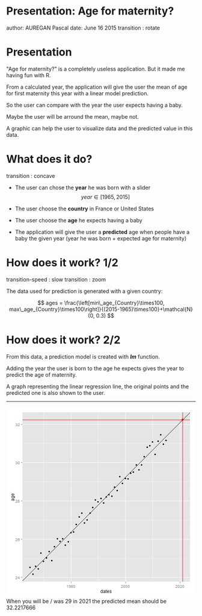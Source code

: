 Presentation: Age for maternity?
========================================================
author: AUREGAN Pascal
date: June 16 2015
transition : rotate

Presentation
========================================================

"Age for maternity?" is a completely useless application. But it made me having fun with R.

From a calculated year, the application will give the user the mean of age for first maternity this year with a linear model prediction. 

So the user can compare with the year the user expects having a baby. 

Maybe the user will be arround the mean, maybe not.

A graphic can help the user to visualize data and the predicted value in this data.

What does it do?
========================================================
transition : concave

- The user can chose the **year** he was born with a slider
        $$year \in \left[1965, 2015\right]$$

- The user choose the **country** in France or United States
- The user choose the **age** he expects having a baby


- The application will give the user a **predicted** age when people have a baby the given year (year he was born + expected age for maternity)






How does it work? 1/2
========================================================
transition-speed : slow
transition : zoom

The data used for prediction is generated with a given country:


$$
ages = \frac{\left[min\_age_{Country}\times100, max\_age_{Country}\times100\right]}{(2015-1965)\times100}+\mathcal{N}(0, 0.3)
$$




How does it work? 2/2
========================================================
From this data, a prediction model is created with ***lm*** function.

Adding the year the user is born to the age he expects gives the year to predict the age of maternity.

A graph representing the linear regression line, the original points and the predicted one is also shown to the user.
***

![plot of chunk unnamed-chunk-4](presentation-figure/unnamed-chunk-4-1.png) 
When you will be / was 29 in 2021 the predicted mean should be 32.2217666

